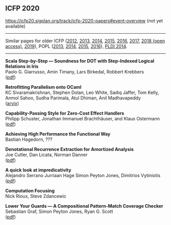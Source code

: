 ## ICFP 2020  

https://icfp20.sigplan.org/track/icfp-2020-papers#event-overview (not yet available)

----

Similar pages for older ICFP ([2012][icfp12], [2013][icfp13], [2014][icfp14],
[2015][icfp15], [2016][icfp16], [2017][icfp17], [2018 (open access)][icfp18], [2019][icfp19]),
POPL ([2013][popl2013], [2014][popl2014], [2015][popl2015], [2016][popl2016]),
[PLDI 2014][pldi2014-accepted].

[popl2013]: https://github.com/23Skidoo/popl13-papers-links
[popl2014]: https://github.com/gasche/popl2014-papers
[popl2015]: https://github.com/yallop/popl2015-papers
[popl2016]: https://github.com/gasche/popl2016-papers
[icfp12]: https://github.com/technogeeky/icfp12-paper-links
[icfp13]: https://github.com/gasche/icfp2013-papers
[icfp14]: https://github.com/yallop/icfp2014-papers
[icfp15]: https://github.com/mpickering/icfp2015-papers
[icfp16]: https://github.com/gasche/icfp2016-papers
[icfp17]: https://github.com/gasche/icfp2017-papers
[icfp18]: https://icfp18.sigplan.org/track/icfp-2018-papers#event-overview
[icfp19]: https://github.com/llelf/icfp2019-papers
[haskell2014-accepted]: https://github.com/yallop/haskell2014-papers
[pldi2014-accepted]: https://github.com/yallop/pldi2014-papers


----

**Scala Step-by-Step — Soundness for DOT with Step-Indexed Logical Relations in Iris**  
Paolo G. Giarrusso, Amin Timany, Lars Birkedal, Robbert Krebbers  
([pdf](https://iris-project.org/pdfs/2020-dot-submission.pdf))

**Retrofitting Parallelism onto OCaml**  
KC Sivaramakrishnan, Stephen Dolan, Leo White, Sadiq Jaffer, Tom Kelly, Anmol Sahoo,
Sudha Parimala, Atul Dhiman, Anil Madhavapeddy  
([arvix](https://arxiv.org/abs/2004.11663))

**Capability-Passing Style for Zero-Cost Effect Handlers**  
Philipp Schuster, Jonathan Immanuel Brachthäuser, and Klaus Ostermann  
([pdf](http://ps.informatik.uni-tuebingen.de/publications/schuster20capability.pdf))

**Achieving High Performance the Functional Way**  
Bastian Hagedorn, ???

**Denotational Recurrence Extraction for Amortized Analysis**  
Joe Cutler, Dan Licata, Norman Danner  
([pdf](https://jdublu10.github.io/assets/pdf/amortized-icfp20.pdf))

**A quick look at impredicativity**  
Alejandro Serrano Jurriaan Hage Simon Peyton Jones, Dimitrios Vytiniotis  
([pdf](https://www.microsoft.com/en-us/research/uploads/prod/2020/01/quick-look.pdf))

**Computation Focusing**  
Nick Rioux, Steve Zdancewic

**Lower Your Guards — A Compositional Pattern-Match Coverage Checker**  
Sebastian Graf, Simon Peyton Jones, Ryan G. Scott  
([pdf](https://www.microsoft.com/en-us/research/uploads/prod/2020/03/lyg.pdf))
